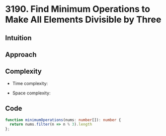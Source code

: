 # 3190. Find Minimum Operations to Make All Elements Divisible by Three

## Intuition

## Approach
<!-- Describe your approach to solving the problem. -->

## Complexity

- Time complexity:
<!-- Add your time complexity here, e.g. $$O(n)$$ -->

- Space complexity:
<!-- Add your space complexity here, e.g. $$O(n)$$ -->

## Code

```ts
function minimumOperations(nums: number[]): number {
  return nums.filter(n => n % 3).length
};
```
